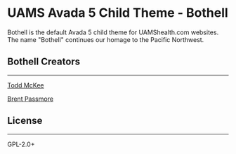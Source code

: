 # UAMS Avada 5 Child Theme - Bothell

Bothell is the default Avada 5 child theme for UAMShealth.com websites. The name "Bothell" continues our homage to the Pacific Northwest.

## Bothell Creators 
- - - 
[Todd McKee](https://github.com/todd-uams) 

[Brent Passmore](https://github.com/bpmore)   

## License
- - - 
GPL-2.0+
